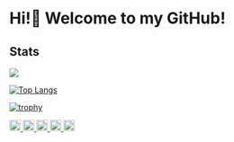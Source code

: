 # Hi!👋 Welcome to my GitHub!



## Stats
![](http://github-profile-summary-cards.vercel.app/api/cards/profile-details?username=rem0930&theme=gruvbox)

[![Top Langs](https://github-readme-stats.vercel.app/api/top-langs/?username=rem0930&layout=compact&theme=vue-dark)](https://github.com/anuraghazra/github-readme-stats)

[![trophy](https://github-profile-trophy.vercel.app/?username=rem0930&theme=discord)](https://github.com/rem0930/github-profile-trophy)



<p align="left">
  <a href="https://github.com/rem0930">
    <img height="20" src="https://komarev.com/ghpvc/?username=rem0930" />
  </a>
  <a href="http://twitter.com/null_09_30">
    <img height="20" src="https://img.shields.io/twitter/follow/null_09_30?label=Twitter&logo=twitter&style=flat" />
  </a>
  <a href="https://github.com/rem0930">
    <img height="20" src="https://img.shields.io/github/followers/rem0930?label=follow&logo=github&style=flat" />
  </a>
  <a href="http://qiita.com/Muse06">
    <img height="20" src="https://qiita-badge.apiapi.app/s/Muse06/posts.svg" />
  </a>
  <//qiita.com/Muse06">
    <img height="20" src="https://qiita-badge.apiapi.app/s/Muse06/contributions.svg" />
  </a>
</p>
